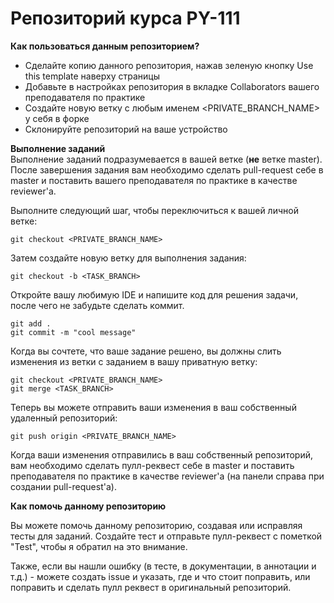 Репозиторий курса PY-111
=

**Как пользоваться данным репозиторием?**

- Сделайте копию данного репозитория, нажав зеленую кнопку Use this template наверху страницы
- Добавьте в настройках репозитория в вкладке Collaborators вашего преподавателя по практике
- Создайте новую ветку с любым именем <PRIVATE_BRANCH_NAME> у себя в форке
- Склонируйте репозиторий на ваше устройство

**Выполнение заданий**  
Выполнение заданий подразумевается в вашей ветке (**не** ветке master). После завершения задания вам необходимо сделать pull-request себе в master и поставить вашего преподавателя по практике в качестве reviewer'а.

Выполните следующий шаг, чтобы переключиться к вашей личной ветке:

```
git checkout <PRIVATE_BRANCH_NAME>
```

Затем создайте новую ветку для выполнения задания:

```
git checkout -b <TASK_BRANCH>
```

Откройте вашу любимую IDE и напишите код для решения задачи, после чего не забудьте сделать коммит.

```
git add .
git commit -m "cool message"
```

Когда вы сочтете, что ваше задание решено, вы должны слить изменения из ветки с заданием в вашу приватную ветку:

```
git checkout <PRIVATE_BRANCH_NAME>
git merge <TASK_BRANCH>
```

Теперь вы можете отправить ваши изменения в ваш собственный удаленный репозиторий:
 
```
git push origin <PRIVATE_BRANCH_NAME>
```

Когда ваши изменения отправились в ваш собственный репозиторий, вам необходимо сделать пулл-реквест себе в master и поставить преподавателя по практике в качестве reviewer'а (на панели справа при создании pull-request'а).

**Как помочь данному репозиторию**

Вы можете помочь данному репозиторию, создавая или исправляя тесты для заданий. Создайте тест и отправьте пулл-реквест с пометкой "Test", чтобы я обратил на это внимание.

Также, если вы нашли ошибку (в тесте, в документации, в аннотации и т.д.) - можете создать issue и указать, где и что стоит поправить, или поправить и сделать пулл реквест в оригинальный репозиторий.
